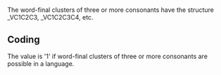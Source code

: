 # [](ParameterTable?__template__=property.md&property=Name#cldf:UT145)

The word-final clusters of three or more consonants have the structure _VC1C2C3, _VC1C2C3C4, etc.

[](ExampleTable?example_id=1&with_internal_ref_link#cldf:UT145-1)

[](ExampleTable?example_id=2&with_internal_ref_link#cldf:UT145-2)

## Coding

The value is '1' if word-final clusters of three or more consonants are possible in a language.
